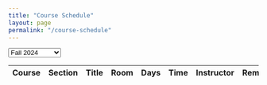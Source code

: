 ```yaml
---
title: "Course Schedule"
layout: page
permalink: "/course-schedule"
---
```


<script src="https://cdnjs.cloudflare.com/ajax/libs/xlsx/0.18.5/xlsx.full.min.js"></script>

<select id="semester" onChange='javascript:update_schedule();'>
  <option value="schedule_spring_2022.xlsx">Spring 2022</option>
  <option value="schedule_summer_2022.xlsx">Summer 2022</option>
  <option value="schedule_fall_2022.xlsx">Fall 2022</option>
  <option value="schedule_spring_2023.xlsx">Spring 2023</option>
  <option value="schedule_fall_2023.xlsx">Fall 2023</option>
  <option value="schedule_summer_2024.xlsx">Summer 2024</option>
  <option value="schedule_fall_2024.xlsx" selected>Fall 2024</option>
</select>

<table id="schedule">
  <thead>
    <tr>
      <th>Course</th>
      <th>Section</th>
      <th>Title</th>
      <th>Room</th>
      <th>Days</th>
      <th>Time</th>
      <th>Instructor</th>
      <th>Remark</th>
    </tr>
  </thead>
  <tbody id="schedule_listing">
  </tbody>
</table>

<script type="text/javascript">

window.onload = function() {

  update_schedule();

}

function update_schedule() {

  var url = document.getElementById('semester').value;
  var element = document.getElementById("schedule_listing");

  printSchedule( url, element );

}

</script>
